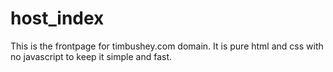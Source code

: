 # host_index
This is the frontpage for timbushey.com domain.
It is pure html and css with no javascript to keep it simple and fast.
